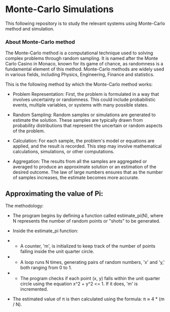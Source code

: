 # Monte-Carlo Simulations
This following repository is to study the relevant systems using Monte-Carlo method and simulation.

### About Monte-Carlo method
The Monte-Carlo method is a computational technique used to solving complex problems through random sampling. It is named after the Monte Carlo Casino in Monaco, known for its game of chance, as randomness is a fundamental element of this method. Monte-Carlo methods are widely used in various fields, including Physics, Engineering, Finance and statistics.

This is the following method by which the Monte-Carlo method works:

- Problem Representation: First, the problem is formulated in a way that involves uncertainty or randomness. This could include probabilistic events, multiple variables, or systems with many possible states.

- Random Sampling: Random samples or simulations are generated to estimate the solution. These samples are typically drawn from probability distributions that represent the uncertain or random aspects of the problem.

- Calculation: For each sample, the problem's model or equations are applied, and the result is recorded. This step may involve mathematical calculations, simulations, or other computations.

- Aggregation: The results from all the samples are aggregated or averaged to produce an approximate solution or an estimation of the desired outcome. The law of large numbers ensures that as the number of samples increases, the estimate becomes more accurate.

## Approximating the value of Pi:

The methodology: 

- The program begins by defining a function called estimate_pi(N), where N represents the number of random points or "shots" to be generated.

- Inside the estimate_pi function:

- - A counter, 'm', is initialized to keep track of the number of points falling inside the unit quarter circle.
- - A loop runs N times, generating pairs of random numbers, 'x' and 'y,' both ranging from 0 to 1.

- - The program checks if each point (x, y) falls within the unit quarter circle using the equation x^2 + y^2 <= 1. If it does, 'm' is incremented.

- The estimated value of π is then calculated using the formula: π ≈ 4 * (m / N).